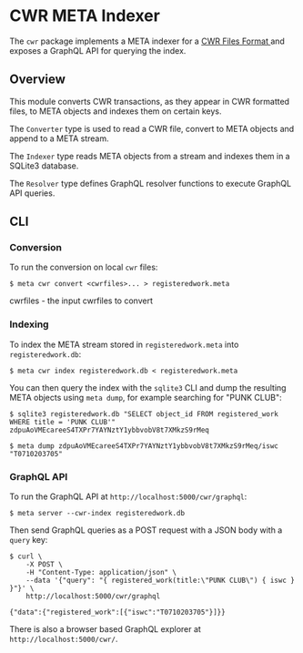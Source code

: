 # CWR META Indexer

The `cwr` package implements a META indexer for a
[CWR Files Format ](http://members.cisac.org/CisacPortal/consulterDocument.do?id=26603) and exposes
a GraphQL API for querying the index.

## Overview

This module converts CWR transactions, as they appear in CWR formatted files, to META objects and indexes them on certain keys.

The `Converter` type is used to read a CWR file, convert to META objects and append to a META stream.

The `Indexer` type reads META objects from a stream and indexes them in
a SQLite3 database.

The `Resolver` type defines GraphQL resolver functions to execute GraphQL
API queries.

## CLI

### Conversion

To run the conversion on local `cwr` files:

```
$ meta cwr convert <cwrfiles>... > registeredwork.meta
```
cwrfiles        - the input cwrfiles to convert


### Indexing

To index the META stream stored in `registeredwork.meta` into `registeredwork.db`:

```
$ meta cwr index registeredwork.db < registeredwork.meta
```

You can then query the index with the `sqlite3` CLI and dump the resulting
META objects using `meta dump`, for example searching for "PUNK CLUB":

```
$ sqlite3 registeredwork.db "SELECT object_id FROM registered_work WHERE title = 'PUNK CLUB'"
zdpuAoVMEcareeS4TXPr7YAYNztY1ybbvobV8t7XMkzS9rMeq

$ meta dump zdpuAoVMEcareeS4TXPr7YAYNztY1ybbvobV8t7XMkzS9rMeq/iswc
"T0710203705"
```

### GraphQL API

To run the GraphQL API at `http://localhost:5000/cwr/graphql`:

```
$ meta server --cwr-index registeredwork.db
```

Then send GraphQL queries as a POST request with a JSON body with a `query`
key:

```
$ curl \
    -X POST \
    -H "Content-Type: application/json" \
    --data '{"query": "{ registered_work(title:\"PUNK CLUB\") { iswc } }"}' \
    http://localhost:5000/cwr/graphql

{"data":{"registered_work":[{"iswc":"T0710203705"}]}}
```

There is also a browser based GraphQL explorer at `http://localhost:5000/cwr/`.



